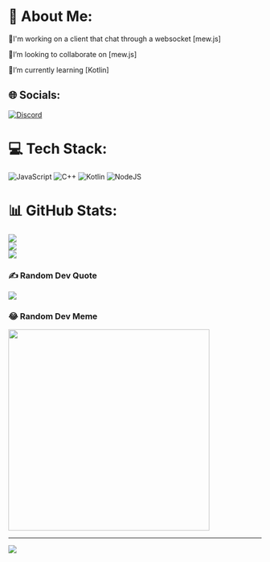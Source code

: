 # 💫 About Me:
🔭I'm working on a client that chat through a websocket [mew.js]

👯I’m looking to collaborate on [mew.js]

🌱I’m currently learning [Kotlin]


## 🌐 Socials:
[![Discord](https://img.shields.io/badge/Discord-%237289DA.svg?logo=discord&logoColor=white)](https://discord.gg/https://discord.gg/85cv9UngJf) 

# 💻 Tech Stack:
![JavaScript](https://img.shields.io/badge/javascript-%23323330.svg?style=for-the-badge&logo=javascript&logoColor=%23F7DF1E) ![C++](https://img.shields.io/badge/c++-%2300599C.svg?style=for-the-badge&logo=c%2B%2B&logoColor=white) ![Kotlin](https://img.shields.io/badge/kotlin-%230095D5.svg?style=for-the-badge&logo=kotlin&logoColor=white) ![NodeJS](https://img.shields.io/badge/node.js-6DA55F?style=for-the-badge&logo=node.js&logoColor=white)
# 📊 GitHub Stats:
![](https://github-readme-stats.vercel.app/api?username=LostService&theme=dark&hide_border=false&include_all_commits=false&count_private=false)<br/>
![](https://github-readme-streak-stats.herokuapp.com/?user=LostService&theme=dark&hide_border=false)<br/>
![](https://github-readme-stats.vercel.app/api/top-langs/?username=LostService&theme=dark&hide_border=false&include_all_commits=false&count_private=false&layout=compact)

### ✍️ Random Dev Quote
![](https://quotes-github-readme.vercel.app/api?type=horizontal&theme=radical)

### 😂 Random Dev Meme
<img src='https://randommeme-five.vercel.app/' style="height: 400px;"/>

---
[![](https://visitcount.itsvg.in/api?id=LostService&icon=0&color=10)](https://visitcount.itsvg.in)
